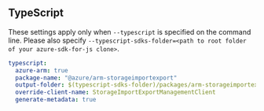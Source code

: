 ## TypeScript

These settings apply only when `--typescript` is specified on the command line.
Please also specify `--typescript-sdks-folder=<path to root folder of your azure-sdk-for-js clone>`.

``` yaml $(typescript)
typescript:
  azure-arm: true
  package-name: "@azure/arm-storageimportexport"
  output-folder: $(typescript-sdks-folder)/packages/arm-storageimportexport
  override-client-name: StorageImportExportManagementClient
  generate-metadata: true
```
